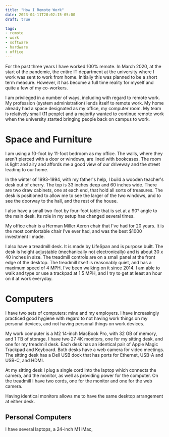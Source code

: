```yaml
---
title: "How I Remote Work"
date: 2023-04-11T20:02:15-05:00
draft: true

tags:
- remote
- work
- software
- hardware
- office
---
```

For the past three years I have worked 100% remote. In March 2020, at the start of the pandemic, the
entire IT department at the university where I work was sent to work from home. Initially this was
planned to be a short term measure. However, it has become a full time reality for myself and quite
a few of my co-workers.

I am privileged in a number of ways, including with regard to remote work. My profession (system
administration) lends itself to remote work. My home already had a space designated as my office, my
computer room. My team is relatively small (11 people) and a majority wanted to continue remote work
when the university started bringing people back on campus to work.

# Space and Furniture
I am using a 10-foot by 11-foot bedroom as my office. The walls, where they aren't pierced with a
door or windows, are lined with bookcases. The room is light and airy and affords me a good view of
our driveway and the street leading to our home.

In the winter of 1993-1994, with my father's help, I build a wooden teacher's desk out of cherry.
The top is 33 inches deep and 60 inches wide. There are two draw cabinets, one at each end, that
hold all sorts of treasures. The desk is positioned to allow me to see the larger of the two
windows, and to see the doorway to the hall, and the rest of the house.

I also have a small two-foot by four-foot table that is set at a 90° angle to the main desk. Its
role in my setup has changed several times.

My office chair is a Herman Miller Aeron chair that I've had for 20 years. It is the most
comfortable chair I've ever had, and was the best $1000 investment I made.

I also have a treadmill desk. It is made by LifeSpan and is purpose built. The desk is height
adjustable (mechanically not electronically) and is about 30 x 40 inches in size. The treadmill
controls are on a small panel at the front edge of the desktop. The treadmill itself is reasonably
quiet, and has a maximum speed of 4 MPH. I've been walking on it since 2014. I am able to walk and
type or use a trackpad at 1.5 MPH, and I try to get at least an hour on it at work everyday.

# Computers
I have two sets of computers: mine and my employers. I have increasingly practiced good hygiene with
regard to not having work things on my personal devices, and not having personal things on work
devices.

My work computer is a M2 14-inch MacBook Pro, with 32 GB of memory, and 1 TB of storage. I have two
27 4K monitors, one for my sitting desk, and one for my treadmill desk. Each desk has an identical
pair of Apple Magic Trackpad and Keyboard. Both desks have a web camera for video meetings. The
sitting desk has a Dell USB dock that has ports for Ethernet, USB-A and USB-C, and HDMI.

At my sitting desk I plug a single cord into the laptop which connects the camera, and the monitor,
as well as providing power for the computer. On the treadmill I have two cords, one for the monitor
and one for the web camera.

Having identical monitors allows me to have the same desktop arrangement at either desk.

## Personal Computers
I have several laptops, a 24-inch M1 iMac,
